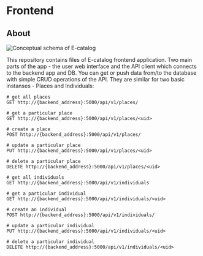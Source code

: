 # Frontend

## About

![Conceptual schema of E-catalog](https://github.com/daria-veselkova/frontend/raw/main/frontend/app_schema.drawio.png)

This repository contains files of E-catalog frontend application. Two main parts of the app - the user web interface and the API client which connects to the backend app and DB. You can get or push data from/to the database with simple CRUD operations of the API. They are similar for two basic instanses - Places and Individuals:

```
# get all places
GET http://{backend_address}:5000/api/v1/places/

# get a particular place
GET http://{backend_address}:5000/api/v1/places/<uid>

# create a place
POST http://{backend_address}:5000/api/v1/places/

# update a particular place
PUT http://{backend_address}:5000/api/v1/places/<uid>

# delete a particular place
DELETE http://{backend_address}:5000/api/v1/places/<uid>

# get all individuals
GET http://{backend_address}:5000/api/v1/individuals

# get a particular individual
GET http://{backend_address}:5000/api/v1/individuals/<uid>

# create an individual
POST http://{backend_address}:5000/api/v1/individuals/

# update a particular individual
PUT http://{backend_address}:5000/api/v1/individuals/<uid>

# delete a particular individual
DELETE http://{backend_address}:5000/api/v1/individuals/<uid>
```


